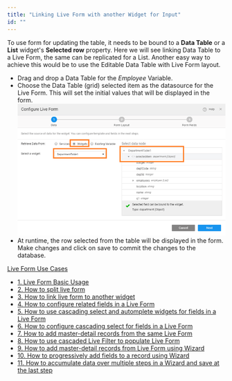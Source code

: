 ```yaml
---
title: "Linking Live Form with another Widget for Input"
id: ""
---
```


To use form for updating the table, it needs to be bound to a **Data Table** or a **List** widget's **Selected row** property. Here we will see linking Data Table to a Live Form, the same can be replicated for a List. Another easy way to achieve this would be to use the Editable Data Table with Live Form layout.

- Drag and drop a Data Table for the _Employee_ Variable.
- Choose the Data Table (grid) selected item as the datasource for the Live Form. This will set the initial values that will be displayed in the form. [![form_bind_dt](../assets/form_bind_dt.png)](../assets/form_bind_dt.png)
- At runtime, the row selected from the table will be displayed in the form. Make changes and click on save to commit the changes to the database.

[Live Form Use Cases](/learn/app-development/widgets/datalive/live-form/liveform-use-cases/)

- [1\. Live Form Basic Usage](/learn/app-development/widgets/datalive/live-form/live-form-basic-usage/)
- [2\. How to split live form](/learn/how-tos/live-form-tabbed-form/)
- [3\. How to link live form to another widget](/learn/how-tos/live-form-linking-another-widget/)
- [4\. How to configure related fields in a Live Form](/learn/how-tos/live-form-related-fields/)
- [5\. How to use cascading select and automplete widgets for fields in a Live Form](/learn/how-tos/using-cascading-select-autocomplete-live-form-fields/)
- [6\. How to configure cascading select for fields in a Live Form](/learn/how-tos/using-cascading-select-within-live-form/)
- [7\. How to add master-detail records from the same Live Form](/learn/how-tos/adding-master-detail-records-transaction/)
- [8\. How to use cascaded Live Filter to populate Live Form](/learn/how-tos/using-cascading-filter-populate-live-form/)
- [9\. How to add master-detail records from Live Form using Wizard](/learn/how-tos/using-wizard-master-detail-live-form/)
- [10\. How to progressively add fields to a record using Wizard](/learn/how-tos/using-wizard-progressive-data-entry-live-form/)
- [11\. How to accumulate data over multiple steps in a Wizard and save at the last step](/learn/how-tos/using-wizard-cumulative-data-entry-live-form/)
